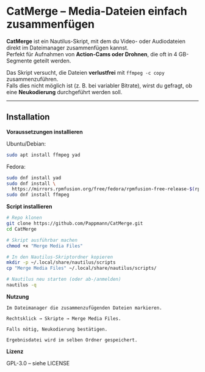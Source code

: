 # CatMerge – Media-Dateien einfach zusammenfügen

**CatMerge** ist ein Nautilus-Skript, mit dem du Video- oder Audiodateien direkt im Dateimanager zusammenfügen kannst.  
Perfekt für Aufnahmen von **Action-Cams oder Drohnen**, die oft in 4 GB-Segmente geteilt werden.

Das Skript versucht, die Dateien **verlustfrei** mit `ffmpeg -c copy` zusammenzuführen.  
Falls dies nicht möglich ist (z. B. bei variabler Bitrate), wirst du gefragt, ob eine **Neukodierung** durchgeführt werden soll.

---

## Installation
**Voraussetzungen installieren**

Ubuntu/Debian:
```bash
sudo apt install ffmpeg yad
```
Fedora:
```bash
sudo dnf install yad
sudo dnf install \
  https://mirrors.rpmfusion.org/free/fedora/rpmfusion-free-release-$(rpm -E %fedora).noarch.rpm
sudo dnf install ffmpeg
```

**Script installieren**
```bash
# Repo klonen
git clone https://github.com/Pappmann/CatMerge.git
cd CatMerge

# Skript ausführbar machen
chmod +x "Merge Media Files"

# In den Nautilus-Skriptordner kopieren
mkdir -p ~/.local/share/nautilus/scripts
cp "Merge Media Files" ~/.local/share/nautilus/scripts/

# Nautilus neu starten (oder ab-/anmelden)
nautilus -q

```
**Nutzung**

    Im Dateimanager die zusammenzufügenden Dateien markieren.

    Rechtsklick → Skripte → Merge Media Files.

    Falls nötig, Neukodierung bestätigen.

    Ergebnisdatei wird im selben Ordner gespeichert.

**Lizenz**

GPL-3.0 – siehe LICENSE
